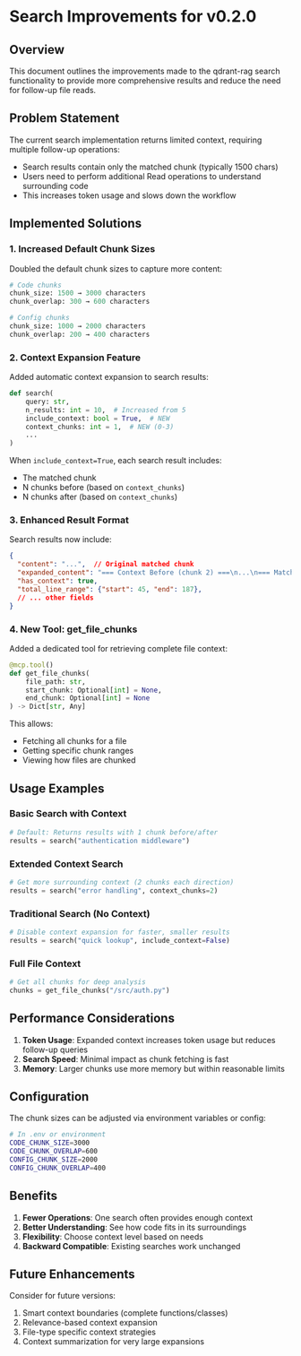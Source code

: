 # Search Improvements for v0.2.0

## Overview

This document outlines the improvements made to the qdrant-rag search functionality to provide more comprehensive results and reduce the need for follow-up file reads.

## Problem Statement

The current search implementation returns limited context, requiring multiple follow-up operations:
- Search results contain only the matched chunk (typically 1500 chars)
- Users need to perform additional Read operations to understand surrounding code
- This increases token usage and slows down the workflow

## Implemented Solutions

### 1. Increased Default Chunk Sizes

Doubled the default chunk sizes to capture more content:

```python
# Code chunks
chunk_size: 1500 → 3000 characters
chunk_overlap: 300 → 600 characters

# Config chunks  
chunk_size: 1000 → 2000 characters
chunk_overlap: 200 → 400 characters
```

### 2. Context Expansion Feature

Added automatic context expansion to search results:

```python
def search(
    query: str, 
    n_results: int = 10,  # Increased from 5
    include_context: bool = True,  # NEW
    context_chunks: int = 1,  # NEW (0-3)
    ...
)
```

When `include_context=True`, each search result includes:
- The matched chunk
- N chunks before (based on `context_chunks`)
- N chunks after (based on `context_chunks`)

### 3. Enhanced Result Format

Search results now include:

```json
{
  "content": "...",  // Original matched chunk
  "expanded_content": "=== Context Before (chunk 2) ===\n...\n=== Matched Section (chunk 3) ===\n...\n=== Context After (chunk 4) ===\n...",
  "has_context": true,
  "total_line_range": {"start": 45, "end": 187},
  // ... other fields
}
```

### 4. New Tool: get_file_chunks

Added a dedicated tool for retrieving complete file context:

```python
@mcp.tool()
def get_file_chunks(
    file_path: str,
    start_chunk: Optional[int] = None,
    end_chunk: Optional[int] = None
) -> Dict[str, Any]
```

This allows:
- Fetching all chunks for a file
- Getting specific chunk ranges
- Viewing how files are chunked

## Usage Examples

### Basic Search with Context
```python
# Default: Returns results with 1 chunk before/after
results = search("authentication middleware")
```

### Extended Context Search
```python
# Get more surrounding context (2 chunks each direction)
results = search("error handling", context_chunks=2)
```

### Traditional Search (No Context)
```python
# Disable context expansion for faster, smaller results
results = search("quick lookup", include_context=False)
```

### Full File Context
```python
# Get all chunks for deep analysis
chunks = get_file_chunks("/src/auth.py")
```

## Performance Considerations

1. **Token Usage**: Expanded context increases token usage but reduces follow-up queries
2. **Search Speed**: Minimal impact as chunk fetching is fast
3. **Memory**: Larger chunks use more memory but within reasonable limits

## Configuration

The chunk sizes can be adjusted via environment variables or config:

```bash
# In .env or environment
CODE_CHUNK_SIZE=3000
CODE_CHUNK_OVERLAP=600
CONFIG_CHUNK_SIZE=2000
CONFIG_CHUNK_OVERLAP=400
```

## Benefits

1. **Fewer Operations**: One search often provides enough context
2. **Better Understanding**: See how code fits in its surroundings
3. **Flexibility**: Choose context level based on needs
4. **Backward Compatible**: Existing searches work unchanged

## Future Enhancements

Consider for future versions:
1. Smart context boundaries (complete functions/classes)
2. Relevance-based context expansion
3. File-type specific context strategies
4. Context summarization for very large expansions